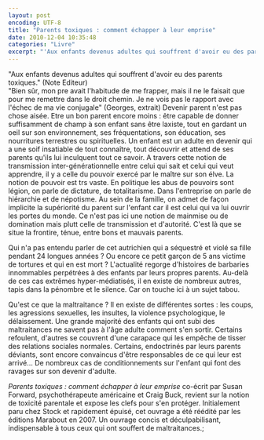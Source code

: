 ```yaml
---
layout: post
encoding: UTF-8
title: "Parents toxiques : comment échapper à leur emprise"
date: 2010-12-04 10:35:48
categories: "Livre"
excerpt: "'Aux enfants devenus adultes qui souffrent d'avoir eu des parents toxiques.' (Note Editeur)   'Bien sûr, mon pre avait l'habitude de me frapper, mais il ne le faisait que pour me remettre dans le droit chemin. Je ne vois pas le rapport avec l'échec de ma vie conjugale' (Georges, extrait)"
---
```

"Aux enfants devenus adultes qui souffrent d'avoir eu des parents toxiques." (Note Editeur)   
"Bien sûr, mon pre avait l'habitude de me frapper, mais il ne le faisait que pour me remettre dans le droit chemin. Je ne vois pas le rapport avec l'échec de ma vie conjugale" (Georges, extrait)
Devenir parent n'est pas chose aisée. Etre un bon parent encore moins : être capable de donner suffisamment de champ à son enfant sans être laxiste, tout en gardant un oeil sur son environnement, ses fréquentations, son éducation, ses nourritures terrestres ou spirituelles. Un enfant est un adulte en devenir qui a une soif insatiable de tout connaître, tout découvrir et attend de ses parents qu'ils lui inculquent tout ce savoir. A travers cette notion de transmission inter-générationnelle entre celui qui sait et celui qui veut apprendre, il y a celle du pouvoir exercé par le maître sur son élve. La notion de pouvoir est trs vaste. En politique les abus de pouvoirs sont légion, on parle de dictature, de totalitarisme. Dans l'entreprise on parle de hiérarchie et de népotisme. Au sein de la famille, on admet de façon implicite la supériorité du parent sur l'enfant car il est celui qui va lui ouvrir les portes du monde. Ce n'est pas ici une notion de mainmise ou de domination mais plutt celle de transmission et d'autorité. C'est là que se situe la frontire, ténue, entre bons et mauvais parents.  
  
Qui n'a pas entendu parler de cet autrichien qui a séquestré et violé sa fille pendant 24 longues années ? Ou encore ce petit garçon de 5 ans victime de tortures et qui en est mort ? L'actualité regorge d'histoires de barbaries innommables perpétrées à des enfants par leurs propres parents. Au-delà de ces cas extrêmes hyper-médiatisés, il en existe de nombreux autres, tapis dans la pénombre et le silence. Car on touche ici à un sujet tabou.  
  
Qu'est ce que la maltraitance ? Il en existe de différentes sortes : les coups, les agressions sexuelles, les insultes, la violence psychologique, le délaissement. Une grande majorité des enfants qui ont subi des maltraitances ne savent pas à l'âge adulte comment s'en sortir. Certains refoulent, d'autres se couvrent d'une carapace qui les empêche de tisser des relations sociales normales. Certains, endoctrinés par leurs parents déviants, sont encore convaincus d'être responsables de ce qui leur est arrivé... De nombreux cas de conditionnements sur l'enfant qui font des ravages sur son devenir d'adulte.   
  
_Parents toxiques : comment échapper à leur emprise_ co-écrit par Susan Forward, psychothérapeute américaine et Craig Buck, revient sur la notion de toxicité parentale et expose les clefs pour s'en protéger. Initialement paru chez Stock et rapidement épuisé, cet ouvrage a été réédité par les éditions Marabout en 2007. Un ouvrage concis et déculpabilisant, indispensable à tous ceux qui ont souffert de maltraitances.;